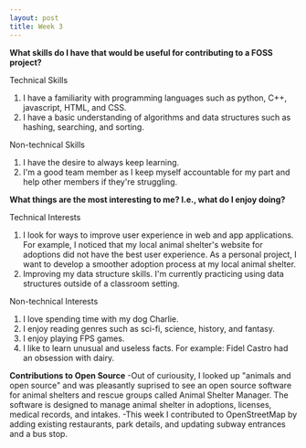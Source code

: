 ```yaml
---
layout: post
title: Week 3
---
```

**What skills do I have that would be useful for contributing to a FOSS project?**

Technical Skills
1. I have a familiarity with programming languages such as python, C++, javascript, HTML, and CSS.
2. I have a basic understanding of algorithms and data structures such as hashing, searching, and sorting.

Non-technical Skills
1. I have the desire to always keep learning.
2. I'm a good team member as I keep myself accountable for my part and help other members if they're struggling.

**What things are the most interesting to me? I.e., what do I enjoy doing?**

Technical Interests
1. I look for ways to improve user experience in web and app applications. For example, I noticed that my local animal shelter's website for adoptions did not have the best user experience. As a personal project, I want to develop a smoother adoption process at my local animal shelter.
2. Improving my data structure skills. I'm currently practicing using data structures outside of a classroom setting.

Non-technical Interests
1. I love spending time with my dog Charlie.
2. I enjoy reading genres such as sci-fi, science, history, and fantasy.
3. I enjoy playing FPS games.
4. I like to learn unusual and useless facts. 
For example:
Fidel Castro had an obsession with dairy.

**Contributions to Open Source**
-Out of curiousity, I looked up "animals and open source" and was pleasantly suprised to see an open source software for animal shelters and rescue groups called Animal Shelter Manager. The software is designed to manage animal shelter in adoptions, licenses, medical records, and intakes.
-This week I contributed to OpenStreetMap by adding existing restaurants, park details, and updating subway entrances and a bus stop.
